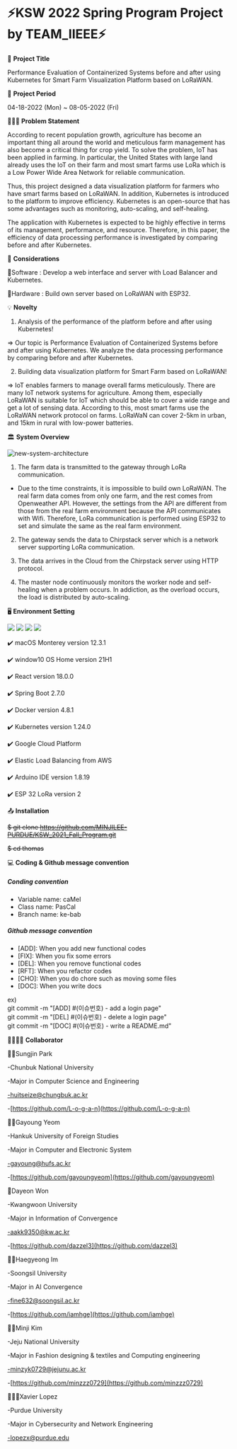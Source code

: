 # ⚡KSW 2022 Spring Program Project by TEAM_IIEEE⚡


📑 **Project Title**

Performance Evaluation of Containerized Systems before and after using Kubernetes for Smart Farm Visualization Platform based on LoRaWAN.

📅 **Project Period**

04-18-2022 (Mon) ~ 08-05-2022 (Fri)

🧖🏻‍♀️ **Problem Statement**

  According to recent population growth, agriculture has become an important thing all around the world and meticulous farm management has also become a critical thing for crop yield. To solve the problem, IoT has been applied in farming.
  In particular, the United States with large land already uses the IoT on their farm and most smart farms use LoRa which is a Low Power Wide Area Network for reliable communication. 
  
  Thus, this project designed a data visualization platform for farmers who have smart farms based on LoRaWAN. In addition, Kubernetes is introduced to the platform to improve efficiency. Kubernetes is an open-source that has some advantages such as monitoring, auto-scaling, and self-healing. 
  
  The application with Kubernetes is expected to be highly effective in terms of its management, performance, and resource. Therefore, in this paper, the efficiency of data processing performance is investigated by comparing before and after Kubernetes.


📖 **Considerations**

🥕Software : Develop a web interface and server with Load Balancer and Kubernetes. 

🥕Hardware : Build own server based on LoRaWAN with ESP32. 

💡 **Novelty**

1. Analysis of the performance of the platform before and after using Kubernetes!

=> Our topic is Performance Evaluation of Containerized Systems before and after using Kubernetes. We analyze the data processing performance by comparing before and after Kubernetes.

2. Building data visualization platform for Smart Farm based on LoRaWAN! 

=> IoT enables farmers to manage overall farms meticulously. There are many IoT network systems for agriculture. Among them, especially LoRaWAN is suitable for IoT which should be able to cover a wide range and get a lot of sensing data. According to this, most smart farms use the LoRaWAN network protocol on farms. LoRaWaN can cover 2-5km in urban, and 15km in rural with low-power batteries.

🏛 **System Overview**

![new-system-architecture](https://user-images.githubusercontent.com/77658361/170851189-5a318b33-27a4-4b6d-9b25-6699d9230cad.png)

1. The farm data is transmitted to the gateway through LoRa communication.

- Due to the time constraints, it is impossible to build own LoRaWAN. The real farm data comes from only one farm, and the rest comes from Openweather API. However, the settings from the API are different from those from the real farm environment because the API communicates with Wifi. Therefore, LoRa communication is performed using ESP32 to set and simulate the same as the real farm environment.

2. The gateway sends the data to Chirpstack server which is a network server supporting LoRa communication.

3. The data arrives in the Cloud from the Chirpstack server using HTTP protocol.

4. The master node continuously monitors the worker node and self-healing when a problem occurs. In addiction, as the overload occurs, the load is distributed by auto-scaling.

🖥️ **Environment Setting**
<p align="left">
  <img src="https://img.shields.io/badge/Kubernetes-black?logo=kubernetes"/>
  <img src="https://img.shields.io/badge/Docker-black?logo=docker"/>
  <img src="https://img.shields.io/badge/Spring-black?logo=spring"/>
  <img src="https://img.shields.io/badge/React-black?logo=react"/>
</p>

✔️ macOS Monterey version 12.3.1

✔️ window10 OS Home version 21H1

✔️ React version 18.0.0

✔️ Spring Boot 2.7.0

✔️ Docker version 4.8.1

✔️ Kubernetes version 1.24.0

✔️ Google Cloud Platform

✔️ Elastic Load Balancing from AWS

✔️ Arduino IDE version 1.8.19

✔️ ESP 32 LoRa version 2

📤 **Installation**

~~$ git clone https://github.com/MINJILEE-PURDUE/KSW_2021_Fall_Program.git~~

~~$ cd thomas~~


💻 **Coding & Github message convention**  
##### Conding convention
- Variable name: caMel
- Class name: PasCal
- Branch name: ke-bab

##### Github message convention
- [ADD]: When you add new functional codes 
- [FIX]: When you fix some errors
- [DEL]: When you remove functional codes
- [RFT]: When you refactor codes
- [CHO]: When you do chore such as moving some files 
- [DOC]: When you write docs  

ex)  
git commit -m "[ADD] #(이슈번호) - add a login page"  
git commit -m "[DEL] #(이슈번호) - delete a login page"  
git commit -m "[DOC] #(이슈번호) - write a README.md"  


👨‍👩‍👧‍👧 **Collaborator**

🧑‍💻Sungjin Park

-Chunbuk National University

-Major in Computer Science and Engineering

-huitseize@chungbuk.ac.kr

-[https://github.com/L-o-g-a-n](https://github.com/L-o-g-a-n)

🎅🏻Gayoung Yeom

-Hankuk University of Foreign Studies

-Major in Computer and Electronic System

-gayoung@hufs.ac.kr

-[https://github.com/gayoungyeom](https://github.com/gayoungyeom)

👰Dayeon Won

-Kwangwoon University

-Major in Information of Convergence

-aakk9350@kw.ac.kr

-[https://github.com/dazzel3](https://github.com/dazzel3)

👩‍🚀Haegyeong Im

-Soongsil University

-Major in AI Convergence

-fine632@soongsil.ac.kr

-[https://github.com/iamhge](https://github.com/iamhge)

👩‍💻Minji Kim

-Jeju National University

-Major in Fashion designing & textiles and Computing engineering

-minzyk0729@jejunu.ac.kr

-[https://github.com/minzzz0729](https://github.com/minzzz0729)

👨🏻‍💼Xavier Lopez

-Purdue University

-Major in Cybersecurity and Network Engineering

-lopezx@purdue.edu


